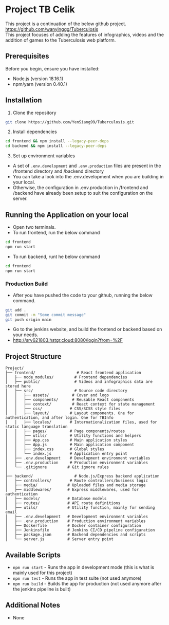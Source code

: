 # Project TB Celik

This project is a continuation of the below github project.  
https://github.com/wanyinggg/Tuberculosis  
This project focuses of adding the features of infographics, videos and the addition of games to the Tuberculosis web platform.  

## Prerequisites
Before you begin, ensure you have installed:
- Node.js (version 18.16.1)
- npm/yarn (version 0.40.1)

## Installation

1. Clone the repository
```bash
git clone https://github.com/YenSiang99/Tuberculosis.git
```

2. Install dependencies
```bash
cd frontend && npm install --legacy-peer-deps
cd backend && npm install --legacy-peer-deps
```

3. Set up environment variables
- A set of `.env.development` and `.env.production` files are present in the /frontend directory and /backend directory 
- You can take a look into the .env.development when you are building in your local.
- Otherwise, the configuration in .env.production in /frontend and /backend have already been setup to suit the configuration on the server. 

## Running the Application on your local
- Open two terminals.
- To run frontend, run the below command
```bash
cd frontend
npm run start
```
- To run backend, runt he below command
```bash
cd frontend
npm run start
```

### Production Build
- After you have pushed the code to your github, running the below command.
```bash
git add .
git commit -m "Some commit message"
git push origin main
```
- Go to the jenkins website, and build the frontend or backend based on your needs.
- http://srv621803.hstgr.cloud:8080/login?from=%2F

## Project Structure

```
Project/
├── frontend/                  # React frontend application
│   ├── node_modules/         # Frontend dependencies
│   ├── public/               # Videos and infographics data are stored here
│   ├── src/                  # Source code directory
│   │   ├── assets/          # Cover and logo
│   │   ├── components/      # Reusable React components
│   │   ├── context/         # React context for state management
│   │   ├── css/            # CSS/SCSS style files
│   │   ├── layout/         # Layout components. One for authentication, and after login. One for TBInfo
│   │   ├── locales/        # Internationalization files, used for static language translation
│   │   ├── pages/          # Page components/routes
│   │   ├── utils/          # Utility functions and helpers
│   │   ├── App.css         # Main application styles
│   │   ├── App.js          # Main application component
│   │   ├── index.css       # Global styles
│   │   └── index.js        # Application entry point
│   ├── .env.development    # Development environment variables
│   ├── .env.production     # Production environment variables
│   └── .gitignore         # Git ignore rules
│
├── backend/                  # Node.js/Express backend application
│   ├── controllers/        # Route controllers/business logic
│   ├── media/             # Uploaded files and media storage
│   ├── middlewares/       # Express middlewares, used for authentication
│   ├── models/            # Database models
│   ├── routes/            # API route definitions
│   ├── utils/             # Utility function, mainly for sending email
│   ├── .env.development   # Development environment variables
│   ├── .env.production    # Production environment variables
│   ├── Dockerfile         # Docker container configuration
│   ├── Jenkinsfile        # Jenkins CI/CD pipeline configuration
│   ├── package.json       # Backend dependencies and scripts
│   └── server.js          # Server entry point
```

## Available Scripts

- `npm run start` - Runs the app in development mode (this is what is mainly used for this project)
- `npm run test` - Runs the app in test suite (not used anymore)
- `npm run build` - Builds the app for production (not used anymore after the jenkins pipeline is built)


## Additional Notes
- None
